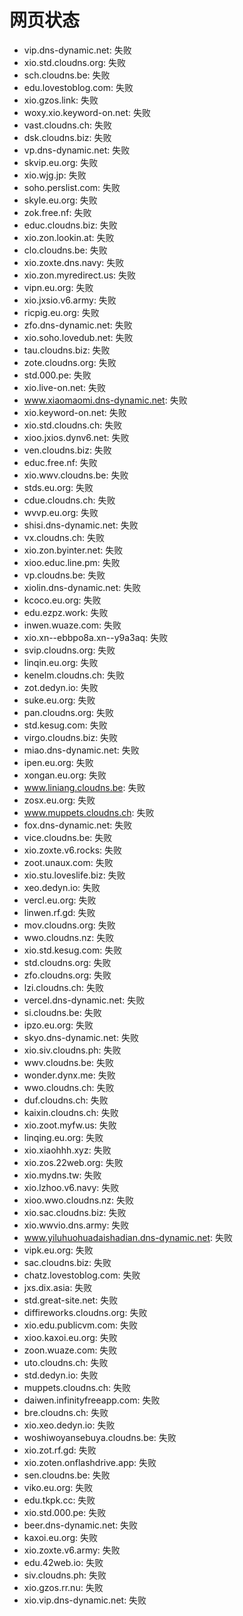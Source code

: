 # 网页状态
- vip.dns-dynamic.net: 失败
- xio.std.cloudns.org: 失败
- sch.cloudns.be: 失败
- edu.lovestoblog.com: 失败
- xio.gzos.link: 失败
- woxy.xio.keyword-on.net: 失败
- vast.cloudns.ch: 失败
- dsk.cloudns.biz: 失败
- vp.dns-dynamic.net: 失败
- skvip.eu.org: 失败
- xio.wjg.jp: 失败
- soho.perslist.com: 失败
- skyle.eu.org: 失败
- zok.free.nf: 失败
- educ.cloudns.biz: 失败
- xio.zon.lookin.at: 失败
- clo.cloudns.be: 失败
- xio.zoxte.dns.navy: 失败
- xio.zon.myredirect.us: 失败
- vipn.eu.org: 失败
- xio.jxsio.v6.army: 失败
- ricpig.eu.org: 失败
- zfo.dns-dynamic.net: 失败
- xio.soho.lovedub.net: 失败
- tau.cloudns.biz: 失败
- zote.cloudns.org: 失败
- std.000.pe: 失败
- xio.live-on.net: 失败
- www.xiaomaomi.dns-dynamic.net: 失败
- xio.keyword-on.net: 失败
- xio.std.cloudns.ch: 失败
- xioo.jxios.dynv6.net: 失败
- ven.cloudns.biz: 失败
- educ.free.nf: 失败
- xio.wwv.cloudns.be: 失败
- stds.eu.org: 失败
- cdue.cloudns.ch: 失败
- wvvp.eu.org: 失败
- shisi.dns-dynamic.net: 失败
- vx.cloudns.ch: 失败
- xio.zon.byinter.net: 失败
- xioo.educ.line.pm: 失败
- vp.cloudns.be: 失败
- xiolin.dns-dynamic.net: 失败
- kcoco.eu.org: 失败
- edu.ezpz.work: 失败
- inwen.wuaze.com: 失败
- xio.xn--ebbpo8a.xn--y9a3aq: 失败
- svip.cloudns.org: 失败
- linqin.eu.org: 失败
- kenelm.cloudns.ch: 失败
- zot.dedyn.io: 失败
- suke.eu.org: 失败
- pan.cloudns.org: 失败
- std.kesug.com: 失败
- virgo.cloudns.biz: 失败
- miao.dns-dynamic.net: 失败
- ipen.eu.org: 失败
- xongan.eu.org: 失败
- www.liniang.cloudns.be: 失败
- zosx.eu.org: 失败
- www.muppets.cloudns.ch: 失败
- fox.dns-dynamic.net: 失败
- vice.cloudns.be: 失败
- xio.zoxte.v6.rocks: 失败
- zoot.unaux.com: 失败
- xio.stu.loveslife.biz: 失败
- xeo.dedyn.io: 失败
- vercl.eu.org: 失败
- linwen.rf.gd: 失败
- mov.cloudns.org: 失败
- wwo.cloudns.nz: 失败
- xio.std.kesug.com: 失败
- std.cloudns.org: 失败
- zfo.cloudns.org: 失败
- lzi.cloudns.ch: 失败
- vercel.dns-dynamic.net: 失败
- si.cloudns.be: 失败
- ipzo.eu.org: 失败
- skyo.dns-dynamic.net: 失败
- xio.siv.cloudns.ph: 失败
- wwv.cloudns.be: 失败
- wonder.dynx.me: 失败
- wwo.cloudns.ch: 失败
- duf.cloudns.ch: 失败
- kaixin.cloudns.ch: 失败
- xio.zoot.myfw.us: 失败
- linqing.eu.org: 失败
- xio.xiaohhh.xyz: 失败
- xio.zos.22web.org: 失败
- xio.mydns.tw: 失败
- xio.lzhoo.v6.navy: 失败
- xioo.wwo.cloudns.nz: 失败
- xio.sac.cloudns.biz: 失败
- xio.wwvio.dns.army: 失败
- www.yiluhuohuadaishadian.dns-dynamic.net: 失败
- vipk.eu.org: 失败
- sac.cloudns.biz: 失败
- chatz.lovestoblog.com: 失败
- jxs.dix.asia: 失败
- std.great-site.net: 失败
- diffireworks.cloudns.org: 失败
- xio.edu.publicvm.com: 失败
- xioo.kaxoi.eu.org: 失败
- zoon.wuaze.com: 失败
- uto.cloudns.ch: 失败
- std.dedyn.io: 失败
- muppets.cloudns.ch: 失败
- daiwen.infinityfreeapp.com: 失败
- bre.cloudns.ch: 失败
- xio.xeo.dedyn.io: 失败
- woshiwoyansebuya.cloudns.be: 失败
- xio.zot.rf.gd: 失败
- xio.zoten.onflashdrive.app: 失败
- sen.cloudns.be: 失败
- viko.eu.org: 失败
- edu.tkpk.cc: 失败
- xio.std.000.pe: 失败
- beer.dns-dynamic.net: 失败
- kaxoi.eu.org: 失败
- xio.zoxte.v6.army: 失败
- edu.42web.io: 失败
- siv.cloudns.ph: 失败
- xio.gzos.rr.nu: 失败
- xio.vip.dns-dynamic.net: 失败
